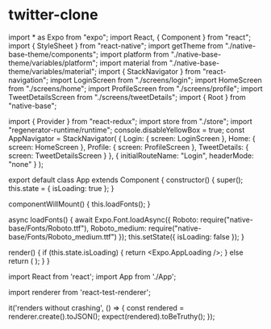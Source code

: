 # twitter-clone
import * as Expo from "expo";
import React, { Component } from "react";
import { StyleSheet } from "react-native";
import getTheme from "./native-base-theme/components";
import platform from "./native-base-theme/variables/platform";
import material from "./native-base-theme/variables/material";
import { StackNavigator } from "react-navigation";
import LoginScreen from "./screens/login";
import HomeScreen from "./screens/home";
import ProfileScreen from "./screens/profile";
import TweetDetailsScreen from "./screens/tweetDetails";
import { Root } from "native-base";

import { Provider } from "react-redux";
import store from "./store";
import "regenerator-runtime/runtime";
console.disableYellowBox = true;
const AppNavigator = StackNavigator(
  {
    Login: { screen: LoginScreen },
    Home: { screen: HomeScreen },
    Profile: { screen: ProfileScreen },
    TweetDetails: { screen: TweetDetailsScreen }
  },
  {
    initialRouteName: "Login",
    headerMode: "none"
  }
);

export default class App extends Component {
  constructor() {
    super();
    this.state = {
      isLoading: true
    };
  }

  componentWillMount() {
    this.loadFonts();
  }

  async loadFonts() {
    await Expo.Font.loadAsync({
      Roboto: require("native-base/Fonts/Roboto.ttf"),
      Roboto_medium: require("native-base/Fonts/Roboto_medium.ttf")
    });
    this.setState({ isLoading: false });
  }

  render() {
    if (this.state.isLoading) {
      return <Expo.AppLoading />;
    } else
      return (
        <Provider store={store}>
          <AppNavigator />
        </Provider>
      );
  }
}

  
import React from 'react';
import App from './App';

import renderer from 'react-test-renderer';

it('renders without crashing', () => {
  const rendered = renderer.create(<App />).toJSON();
  expect(rendered).toBeTruthy();
});
